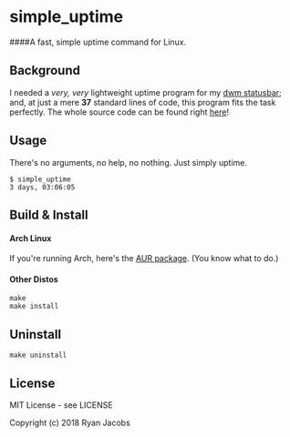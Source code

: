 simple_uptime
=============

####A fast, simple uptime command for Linux.

Background
----------
I needed a *very, very* lightweight uptime program for my
[dwm statusbar](https://github.com/ryanmjacobs/ryans_dotfiles/blob/master/.bin/dwmstatus#L19);
and, at just a mere **37** standard lines of code, this program fits the task
perfectly. The whole source code can be found right [here](https://github.com/ryanmjacobs/simple_uptime/blob/master/src/simple_uptime.c)!

Usage
-----
There's no arguments, no help, no nothing. Just simply uptime.
```
$ simple_uptime
3 days, 03:06:05
```

Build & Install
---------------
#### Arch Linux
If you're running Arch, here's the [AUR package](https://aur.archlinux.org/packages/simple_uptime).
(You know what to do.)

#### Other Distos
```
make
make install
```

Uninstall
---------
```
make uninstall
```

License
-------

MIT License - see LICENSE

Copyright (c) 2018 Ryan Jacobs
